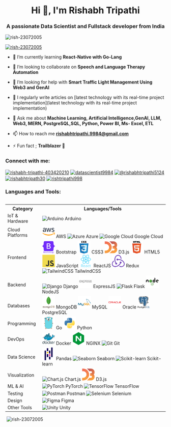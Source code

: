 <h1 align="center">Hi 👋, I'm Rishabh Tripathi</h1>
<h3 align="center">A passionate Data Scientist and Fullstack developer from India</h3>

<p align="left"> <img src="https://komarev.com/ghpvc/?username=rish-23072005&label=Profile%20views&color=0e75b6&style=flat" alt="rish-23072005" /> </p>

<p align="left"> <a href="https://github.com/ryo-ma/github-profile-trophy"><img src="https://github-profile-trophy.vercel.app/?username=rish-23072005" alt="rish-23072005" /></a> </p>

- 🌱 I’m currently learning **React-Native with Go-Lang**

- 👯 I’m looking to collaborate on **Speech and Language Therapy Automation**

- 🤝 I’m looking for help with **Smart Traffic Light Management Using Web3 and GenAI**

- 📝 I regularly write articles on [latest technology with its real-time project implementation](latest technology with its real-time project implementation)

- 💬 Ask me about **Machine Learning, Artificial Intelligence,GenAI, LLM, Web3, MERN, PostgreSQL,SQL, Python, Power BI, Ms- Excel, ETL**

- 📫 How to reach me **rishabhtripathi.9984@gmail.com**

- ⚡ Fun fact ;  **Trailblazer 🚀**

<h3 align="left">Connect with me:</h3>
<p align="left">
<a href="https://linkedin.com/in/rishabh-tripathi-403420210" target="blank"><img align="center" src="https://raw.githubusercontent.com/rahuldkjain/github-profile-readme-generator/master/src/images/icons/Social/linked-in-alt.svg" alt="rishabh-tripathi-403420210" height="30" width="40" /></a>
<a href="https://kaggle.com/datascientist9984" target="blank"><img align="center" src="https://raw.githubusercontent.com/rahuldkjain/github-profile-readme-generator/master/src/images/icons/Social/kaggle.svg" alt="datascientist9984" height="30" width="40" /></a>
<a href="https://www.youtube.com/c/@rishabhtripathi5124" target="blank"><img align="center" src="https://raw.githubusercontent.com/rahuldkjain/github-profile-readme-generator/master/src/images/icons/Social/youtube.svg" alt="@rishabhtripathi5124" height="30" width="40" /></a>
<a href="https://www.hackerrank.com/rishabhtripath30" target="blank"><img align="center" src="https://raw.githubusercontent.com/rahuldkjain/github-profile-readme-generator/master/src/images/icons/Social/hackerrank.svg" alt="rishabhtripath30" height="30" width="40" /></a>
<a href="https://www.leetcode.com/rishtripathi998" target="blank"><img align="center" src="https://raw.githubusercontent.com/rahuldkjain/github-profile-readme-generator/master/src/images/icons/Social/leet-code.svg" alt="rishtripathi998" height="30" width="40" /></a>
</p>

<h3 align="left">Languages and Tools:</h3>
<table align="left">
  <tr>
    <th>Category</th>
    <th>Languages/Tools</th>
  </tr>
  <tr>
    <td>IoT & Hardware</td>
    <td>
      <img src="https://cdn.worldvectorlogo.com/logos/arduino-1.svg" alt="Arduino" width="40" height="40"/>
      Arduino
    </td>
  </tr>
  <tr>
    <td>Cloud Platforms</td>
    <td>
      <img src="https://raw.githubusercontent.com/devicons/devicon/master/icons/amazonwebservices/amazonwebservices-original-wordmark.svg" alt="AWS" width="40" height="40"/>
      AWS
      <img src="https://www.vectorlogo.zone/logos/microsoft_azure/microsoft_azure-icon.svg" alt="Azure" width="40" height="40"/>
      Azure
      <img src="https://www.vectorlogo.zone/logos/google_cloud/google_cloud-icon.svg" alt="Google Cloud" width="40" height="40"/>
      Google Cloud
    </td>
  </tr>
  <tr>
    <td>Frontend</td>
    <td>
      <img src="https://raw.githubusercontent.com/devicons/devicon/master/icons/bootstrap/bootstrap-plain-wordmark.svg" alt="Bootstrap" width="40" height="40"/>
      Bootstrap
      <img src="https://raw.githubusercontent.com/devicons/devicon/master/icons/css3/css3-original-wordmark.svg" alt="CSS3" width="40" height="40"/>
      CSS3
      <img src="https://raw.githubusercontent.com/devicons/devicon/master/icons/d3js/d3js-original.svg" alt="D3.js" width="40" height="40"/>
      D3.js
      <img src="https://raw.githubusercontent.com/devicons/devicon/master/icons/html5/html5-original-wordmark.svg" alt="HTML5" width="40" height="40"/>
      HTML5
      <img src="https://raw.githubusercontent.com/devicons/devicon/master/icons/javascript/javascript-original.svg" alt="JavaScript" width="40" height="40"/>
      JavaScript
      <img src="https://raw.githubusercontent.com/devicons/devicon/master/icons/react/react-original-wordmark.svg" alt="ReactJS" width="40" height="40"/>
      ReactJS
      <img src="https://raw.githubusercontent.com/devicons/devicon/master/icons/redux/redux-original.svg" alt="Redux" width="40" height="40"/>
      Redux
      <img src="https://www.vectorlogo.zone/logos/tailwindcss/tailwindcss-icon.svg" alt="TailwindCSS" width="40" height="40"/>
      TailwindCSS
    </td>
  </tr>
  <tr>
    <td>Backend</td>
    <td>
      <img src="https://cdn.worldvectorlogo.com/logos/django.svg" alt="Django" width="40" height="40"/>
      Django
      <img src="https://raw.githubusercontent.com/devicons/devicon/master/icons/express/express-original-wordmark.svg" alt="ExpressJS" width="40" height="40"/>
      ExpressJS
      <img src="https://www.vectorlogo.zone/logos/pocoo_flask/pocoo_flask-icon.svg" alt="Flask" width="40" height="40"/>
      Flask
      <img src="https://raw.githubusercontent.com/devicons/devicon/master/icons/nodejs/nodejs-original-wordmark.svg" alt="NodeJS" width="40" height="40"/>
      NodeJS
    </td>
  </tr>
  <tr>
    <td>Databases</td>
    <td>
      <img src="https://raw.githubusercontent.com/devicons/devicon/master/icons/mongodb/mongodb-original-wordmark.svg" alt="MongoDB" width="40" height="40"/>
      MongoDB
      <img src="https://raw.githubusercontent.com/devicons/devicon/master/icons/mysql/mysql-original-wordmark.svg" alt="MySQL" width="40" height="40"/>
      MySQL
      <img src="https://raw.githubusercontent.com/devicons/devicon/master/icons/oracle/oracle-original.svg" alt="Oracle" width="40" height="40"/>
      Oracle
      <img src="https://raw.githubusercontent.com/devicons/devicon/master/icons/postgresql/postgresql-original-wordmark.svg" alt="PostgreSQL" width="40" height="40"/>
      PostgreSQL
    </td>
  </tr>
  <tr>
    <td>Programming</td>
    <td>
      <img src="https://raw.githubusercontent.com/devicons/devicon/master/icons/go/go-original.svg" alt="Go" width="40" height="40"/>
      Go
      <img src="https://raw.githubusercontent.com/devicons/devicon/master/icons/python/python-original.svg" alt="Python" width="40" height="40"/>
      Python
    </td>
  </tr>
  <tr>
    <td>DevOps</td>
    <td>
      <img src="https://raw.githubusercontent.com/devicons/devicon/master/icons/docker/docker-original-wordmark.svg" alt="Docker" width="40" height="40"/>
      Docker
      <img src="https://raw.githubusercontent.com/devicons/devicon/master/icons/nginx/nginx-original.svg" alt="NGINX" width="40" height="40"/>
      NGINX
      <img src="https://www.vectorlogo.zone/logos/git-scm/git-scm-icon.svg" alt="Git" width="40" height="40"/>
      Git
    </td>
  </tr>
  <tr>
    <td>Data Science</td>
    <td>
      <img src="https://raw.githubusercontent.com/devicons/devicon/2ae2a900d2f041da66e950e4d48052658d850630/icons/pandas/pandas-original.svg" alt="Pandas" width="40" height="40"/>
      Pandas
      <img src="https://seaborn.pydata.org/_images/logo-mark-lightbg.svg" alt="Seaborn" width="40" height="40"/>
      Seaborn
      <img src="https://upload.wikimedia.org/wikipedia/commons/0/05/Scikit_learn_logo_small.svg" alt="Scikit-learn" width="40" height="40"/>
      Scikit-learn
    </td>
  </tr>
  <tr>
    <td>Visualization</td>
    <td>
      <img src="https://www.chartjs.org/media/logo-title.svg" alt="Chart.js" width="40" height="40"/>
      Chart.js
      <img src="https://raw.githubusercontent.com/devicons/devicon/master/icons/d3js/d3js-original.svg" alt="D3.js" width="40" height="40"/>
      D3.js
    </td>
  </tr>
  <tr>
    <td>ML & AI</td>
    <td>
      <img src="https://www.vectorlogo.zone/logos/pytorch/pytorch-icon.svg" alt="PyTorch" width="40" height="40"/>
      PyTorch
      <img src="https://www.vectorlogo.zone/logos/tensorflow/tensorflow-icon.svg" alt="TensorFlow" width="40" height="40"/>
      TensorFlow
    </td>
  </tr>
  <tr>
    <td>Testing</td>
    <td>
      <img src="https://www.vectorlogo.zone/logos/getpostman/getpostman-icon.svg" alt="Postman" width="40" height="40"/>
      Postman
      <img src="https://raw.githubusercontent.com/detain/svg-logos/780f25886640cef088af994181646db2f6b1a3f8/svg/selenium-logo.svg" alt="Selenium" width="40" height="40"/>
      Selenium
    </td>
  </tr>
  <tr>
    <td>Design</td>
    <td>
      <img src="https://www.vectorlogo.zone/logos/figma/figma-icon.svg" alt="Figma" width="40" height="40"/>
      Figma
    </td>
  </tr>
  <tr>
    <td>Other Tools</td>
    <td>
      <img src="https://www.vectorlogo.zone/logos/unity3d/unity3d-icon.svg" alt="Unity" width="40" height="40"/>
      Unity
    </td>
  </tr>
</table>


<p>&nbsp;<img align="center" src="https://github-readme-stats.vercel.app/api?username=rish-23072005&show_icons=true&locale=en" alt="rish-23072005" /></p>
